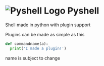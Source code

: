 # ![Pyshell Logo](https://github.com/ErrorTheProgrammer/Pyshell/blob/Main/READMEassets/Pyshelllogo.jpg?raw=true) Pyshell
Shell made in python with plugin support

Plugins can be made as simple as this
```python
def commandname(a):
  print('I made a plugin!')
```

name is subject to change
